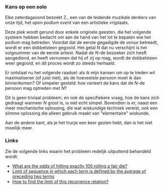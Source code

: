 ### Kans op een solo

Elke zaterdagavond bezoekt Z., een van de leidende muzikale denkers van onze tijd, het *open podium event* van een artistieke vrijplaats.

Deze plek wordt gerund door enkele originele geesten, die het volgende systeem hebben bedacht om aan de hand van het lot te bepalen wie het podium mag betreden. Voordat dat de eerste gegadigde de *venue* betreedt, wordt er een dobbelsteen gegooid. Het getal *N* dat nu verschijnt is het volgnummer van de eerste artiest. Nadat de *N*-de bezoeker zich heeft aangediend, en heeft vernomen dat hij of zij op mag, wordt de dobbelsteen weer gegooid, en dit proces wordt zo steeds herhaald. 

Er ontstaat nu het volgende raadsel: als ik mijn kansen om op te treden wil maximaliseren (of juist niet), als de hoeveelste persoon moet ik dan binnenkomen? Of simpeler gesteld: hoe varieert de kans dat de *N*-de persoon mag optreden met *N*?

Dit is geen triviaal probleem, en ook de specifiekere vraag, hoe de kans zich gedraagt wanneer *N* groot is, is niet echt simpel. Bovendien is er, naast een meer mechanische oplossing, die wat wiskundige techniek vereist, ook een slimme oplossing die alleen gebruik maakt van "elementaire" wiskunde.

Aan de andere kant, als je het trucje een keer gezien hebt, dan is het niet moeilijk meer. 

### Links

Zie de volgende links waarin het probleem redelijk uitputtend behandeld wordt:

- [What are the odds of hitting exactly 100 rolling a fair die?](https://math.stackexchange.com/questions/978036/what-are-the-odds-of-hitting-exactly-100-rolling-a-fair-die)
- [Limit of sequence in which each term is defined by the average of preceding two terms](https://math.stackexchange.com/questions/2276402/limit-of-sequence-in-which-each-term-is-defined-by-the-average-of-preceding-two)
- [How to find the limit of this recurrence relation?](https://math.stackexchange.com/questions/2292035/how-to-find-the-limit-of-this-recurrence-relation/2292051#2292051)
